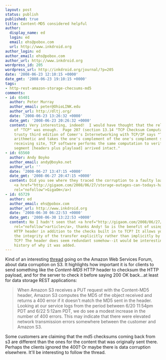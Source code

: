 ```yaml
---
layout: post
status: publish
published: true
title: Content-MD5 considered helpful
author:
  display_name: ed
  login: ed
  email: ehs@pobox.com
  url: http://www.inkdroid.org
author_login: ed
author_email: ehs@pobox.com
author_url: http://www.inkdroid.org
wordpress_id: 205
wordpress_url: http://inkdroid.org/journal/?p=205
date: '2008-06-23 12:10:15 +0000'
date_gmt: '2008-06-23 19:10:15 +0000'
tags:
- http-rest-amazon-storage-checsums-md5
comments:
- id: 65401
  author: Peter Murray
  author_email: peter@OhioLINK.edu
  author_url: http://dltj.org/
  date: '2008-06-23 13:26:32 +0000'
  date_gmt: '2008-06-23 20:26:32 +0000'
  content: Very interesting, indeed!  I would have thought that the reliable transport
    of "TCP" was enough.  Page 207 (section 13.14 "TCP Checksum Computation") of my
    trusty third edition of Comer's Internetworking with TCP/IP says "TCP uses 16-bit
    arithmetic and takes the one's complement of the one's complement sum.  At the
    receiving site, TCP software performs the same computation to verify that the
    segment [headers plus playload] arrived intact."
- id: 65560
  author: Andy Boyko
  author_email: andy@boyko.net
  author_url: ''
  date: '2008-06-27 13:47:15 +0000'
  date_gmt: '2008-06-27 20:47:15 +0000'
  content: Did you see where they traced the corruption to a faulty load balancer?  (Via
    <a href="http://gigaom.com/2008/06/27/storage-outages-can-todays-hardware-handle-the-cloud/"
    rel="nofollow">GigaOm</a>)
- id: 65729
  author: ed
  author_email: ehs@pobox.com
  author_url: http://www.inkdroid.org
  date: '2008-06-30 06:22:53 +0000'
  date_gmt: '2008-06-30 13:22:53 +0000'
  content: No I hadn't seen that <a href="http://gigaom.com/2008/06/27/storage-outages-can-todays-hardware-handle-the-cloud/"
    rel="nofollow">article</a>, thanks Andy! So is the benefit of using the Content-MD5
    HTTP header in addition to the checks built in to TCP? It allows you to check
    the integrity of the transfer explicitly rather than implicitly by just using
    TCP? The header does seem redundant somehow--it would be interesting to know the
    history of why it was added.
---
```


<p>Kind of an interesting <a href="http://developer.amazonwebservices.com/connect/thread.jspa?threadID=22709">thread</a> going on the Amazon Web Services Forum, about data corruption on S3. It highlights how important it is for clients to send something like the <em>Content-MD5</em> HTTP header to checksum the HTTP payload, and for the server to check it before saying 200 OK back...at least for data storage REST applications:</p>
<blockquote><p>
When Amazon S3 receives a PUT request with the Content-MD5 header, Amazon S3 computes the MD5 of the object received and returns a 400 error if it doesn't match the MD5 sent in the header. Looking at our service logs from the period between 6/20 11:54pm PDT and 6/22 5:12am PDT, we do see a modest increase in the number of 400 errors.  This may indicate that there were elevated network transmission errors somewhere between the customer and Amazon S3.
</p></blockquote>
<p>Some customers are claiming that the md5 checksums coming back from s3 are different than the ones for the content that was originally sent there. Perhaps the clients ignored the 400? Or maybe there is data corruption elsewhere. It'll be interesting to follow the thread. </p>
